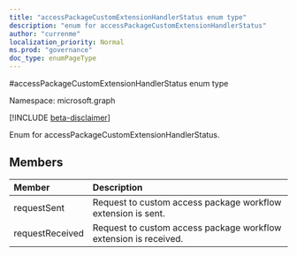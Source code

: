 ```yaml
---
title: "accessPackageCustomExtensionHandlerStatus enum type"
description: "enum for accessPackageCustomExtensionHandlerStatus"
author: "currenme"
localization_priority: Normal
ms.prod: "governance"
doc_type: enumPageType
---
```


#accessPackageCustomExtensionHandlerStatus enum type

Namespace: microsoft.graph

[!INCLUDE [beta-disclaimer](../../includes/beta-disclaimer.md)]

Enum for accessPackageCustomExtensionHandlerStatus.

## Members
|Member|Description|
|:---|:---|
|requestSent|Request to custom access package workflow extension is sent.| 
|requestReceived|Request to custom access package workflow extension is received.| 